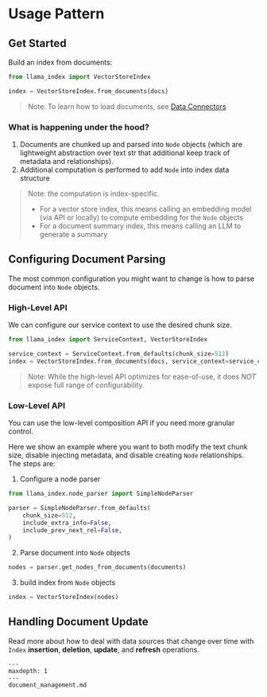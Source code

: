 # Usage Pattern

## Get Started
Build an index from documents:
```python
from llama_index import VectorStoreIndex

index = VectorStoreIndex.from_documents(docs)
```

> Note: To learn how to load documents, see [Data Connectors](/how_to/connector/root.md)

### What is happening under the hood?
1. Documents are chunked up and parsed into `Node` objects (which are lightweight abstraction over text str that additional keep track of metadata and relationships).
2. Additional computation is performed to add `Node` into index data structure
> Note: the computation is index-specific. 
> * For a vector store index, this means calling an embedding model (via API or locally) to compute embedding for the `Node` objects
> * For a document summary index, this means calling an LLM to generate a summary

## Configuring Document Parsing
The most common configuration you might want to change is how to parse document into `Node` objects.

### High-Level API
We can configure our service context to use the desired chunk size.
```python
from llama_index import ServiceContext, VectorStoreIndex

service_context = ServiceContext.from_defaults(chunk_size=512)
index = VectorStoreIndex.from_documents(docs, service_context=service_context)
```

> Note: While the high-level API optimizes for ease-of-use, it does *NOT* expose full range of configurability.  

### Low-Level API
You can use the low-level composition API if you need more granular control.

Here we show an example where you want to both modify the text chunk size, disable injecting metadata, and disable creating `Node` relationships.  
The steps are:
1. Configure a node parser
```python
from llama_index.node_parser import SimpleNodeParser

parser = SimpleNodeParser.from_defaults(
    chunk_size=512, 
    include_extra_info=False,
    include_prev_next_rel=False,
)
```
2. Parse document into `Node` objects

```python
nodes = parser.get_nodes_from_documents(documents)
```
3. build index from `Node` objects
```python
index = VectorStoreIndex(nodes)
```


## Handling Document Update
Read more about how to deal with data sources that change over time with `Index` **insertion**, **deletion**, **update**, and **refresh** operations.
```{toctree}
---
maxdepth: 1
---
document_management.md
```